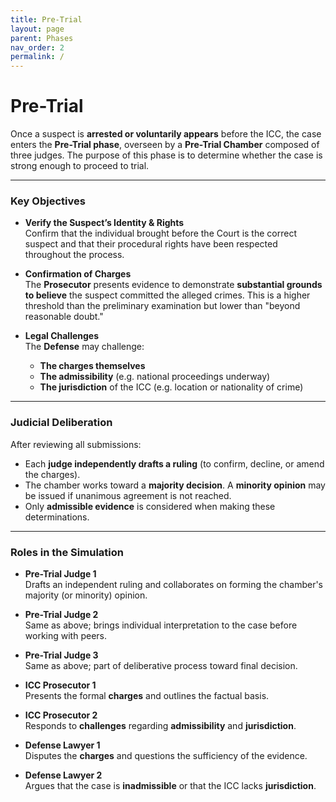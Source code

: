```yaml
---
title: Pre-Trial
layout: page
parent: Phases
nav_order: 2
permalink: /
---
```


# Pre-Trial

Once a suspect is **arrested or voluntarily appears** before the ICC, the case enters the **Pre-Trial phase**, overseen by a **Pre-Trial Chamber** composed of three judges. The purpose of this phase is to determine whether the case is strong enough to proceed to trial.

---

### Key Objectives

- **Verify the Suspect’s Identity & Rights**  
  Confirm that the individual brought before the Court is the correct suspect and that their procedural rights have been respected throughout the process.

- **Confirmation of Charges**  
  The **Prosecutor** presents evidence to demonstrate **substantial grounds to believe** the suspect committed the alleged crimes. This is a higher threshold than the preliminary examination but lower than "beyond reasonable doubt."

- **Legal Challenges**  
  The **Defense** may challenge:
  - **The charges themselves**
  - **The admissibility** (e.g. national proceedings underway)
  - **The jurisdiction** of the ICC (e.g. location or nationality of crime)

---

### Judicial Deliberation

After reviewing all submissions:
- Each **judge independently drafts a ruling** (to confirm, decline, or amend the charges).
- The chamber works toward a **majority decision**. A **minority opinion** may be issued if unanimous agreement is not reached.
- Only **admissible evidence** is considered when making these determinations.

---

### Roles in the Simulation

- **Pre-Trial Judge 1**  
  Drafts an independent ruling and collaborates on forming the chamber's majority (or minority) opinion.

- **Pre-Trial Judge 2**  
  Same as above; brings individual interpretation to the case before working with peers.

- **Pre-Trial Judge 3**  
  Same as above; part of deliberative process toward final decision.

- **ICC Prosecutor 1**  
  Presents the formal **charges** and outlines the factual basis.

- **ICC Prosecutor 2**  
  Responds to **challenges** regarding **admissibility** and **jurisdiction**.

- **Defense Lawyer 1**  
  Disputes the **charges** and questions the sufficiency of the evidence.

- **Defense Lawyer 2**  
  Argues that the case is **inadmissible** or that the ICC lacks **jurisdiction**.